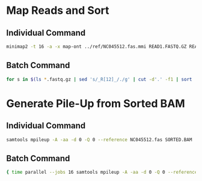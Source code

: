 # Map Reads and Sort
## Individual Command
```bash
minimap2 -t 16 -a -x map-ont ../ref/NC045512.fas.mmi READ1.FASTQ.GZ READ2.FASTQ.GZ | samtools sort --threads 16 -o SORTED.BAM
```

## Batch Command
```bash
for s in $(ls *.fastq.gz | sed 's/_R[12]_/./g' | cut -d'.' -f1 | sort | uniq); do { time ( minimap2 -t 16 -a -x map-ont ../ref/NC045512.fas.mmi $s*.fastq.gz | samtools sort --threads 16 -o $s.sorted.bam ) ; } 2> $s.log.1.map.log ; done
```

# Generate Pile-Up from Sorted BAM
## Individual Command
```bash
samtools mpileup -A -aa -d 0 -Q 0 --reference NC045512.fas SORTED.BAM | pigz -9 -p 16 > PILEUP.TXT.GZ
```

## Batch Command
```bash
{ time parallel --jobs 16 samtools mpileup -A -aa -d 0 -Q 0 --reference ../ref/NC045512.fas {}.sorted.bam "|" pigz -9 -p 16 ">" {}.sorted.pileup.txt.gz "2>" {}.log.2.pileup.log ::: $(ls *.fastq | sed 's/_R[12]_/./g' | cut -d'.' -f1 | sort | uniq) ; } 2> pileup.time.log
```
